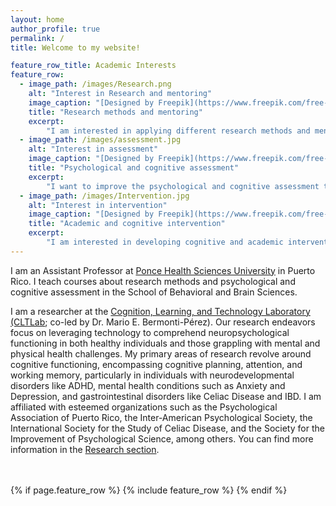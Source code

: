 ```yaml
---
layout: home
author_profile: true
permalink: /
title: Welcome to my website!

feature_row_title: Academic Interests
feature_row:
  - image_path: /images/Research.png
    alt: "Interest in Research and mentoring"
    image_caption: "[Designed by Freepik](https://www.freepik.com/free-photo/young-woman-sitting-library-using-books-computer_5495048.htm)"
    title: "Research methods and mentoring"
    excerpt:
        "I am interested in applying different research methods and mentoring students."
  - image_path: /images/assessment.jpg
    alt: "Interest in assessment"
    image_caption: "[Designed by Freepik](https://www.freepik.com/free-photo/kid-doing-occupational-therapy-session_18036573.htm?query=psychological&from_query=psychological+assessment)"
    title: "Psychological and cognitive assessment"
    excerpt:
        "I want to improve the psychological and cognitive assessment techniques."
  - image_path: /images/Intervention.jpg
    alt: "Interest in intervention"
    image_caption: "[Designed by Freepik](https://www.freepik.com/free-photo/young-woman-doing-speech-therapy-with-little-boy_18683349.htm#query=psychology%20child&position=46&from_view=search)"
    title: "Academic and cognitive intervention"
    excerpt:
        "I am interested in developing cognitive and academic interventions for school and university populations."
---
```


I am an Assistant Professor at [Ponce Health Sciences University](https://www.psm.edu/) in Puerto Rico. I teach courses about research methods and psychological and cognitive assessment in the School of Behavioral and Brain Sciences.

I am a researcher at the [Cognition, Learning, and Technology Laboratory (CLTLab](https://cognition-learning-tech-lab.github.io/); co-led by Dr. Mario E. Bermonti-Pérez). Our research endeavors focus on leveraging technology to comprehend neuropsychological functioning in both healthy individuals and those grappling with mental and physical health challenges. My primary areas of research revolve around cognitive functioning, encompassing cognitive planning, attention, and working memory, particularly in individuals with neurodevelopmental disorders like ADHD, mental health conditions such as Anxiety and Depression, and gastrointestinal disorders like Celiac Disease and IBD. I am affiliated with esteemed organizations such as the Psychological Association of Puerto Rico, the Inter-American Psychological Society, the International Society for the Study of Celiac Disease, and the Society for the Improvement of Psychological Science, among others. You can find more information in the <a href="{{ site.url }}{{ site.baseurl }}/research">Research section</a>.


<!-- Delete next line if you prefer not to have a feature row. -->
<br />
<br />
{% if page.feature_row %}
  {% include feature_row %}
{% endif %}
<!-- Delete previous lines if you prefer not to have a feature row. -->
